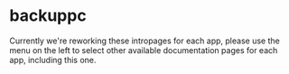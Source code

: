 # backuppc

Currently we're reworking these intropages for each app, please use the menu on the left to select other available documentation pages for each app, including this one.

